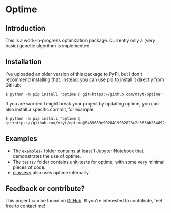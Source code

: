 # Optime
## Introduction
This is a work-in-progress optimization package.
Currently only a (very basic) genetic algorithm is implemented.

## Installation
I've uploaded an older version of this package to PyPi, but I don't recommend installing that.
Instead, you can use pip to install it directly from GitHub:

    $ python -m pip install 'optime @ git+https://github.com/mtyt/optime'

If you are worried I might break your project by updating optime, you can also install
a specific commit, for example:

    $ python -m pip install 'optime @ git+https://github.com/mtyt/optime@8439669e9028419082028c2c363bb264892dc9ff'

## Examples
- The `examples/` folder contains at least 1 Jupyter Notebook that demonstrates the use
of optime. 
- The `tests/` folder contains unit-tests for optime, with some very minimal pieces of code.
- [classevy](https://github.com/mtyt/optime) also uses optime internally.

## Feedback or contribute?
This project can be found on [GitHub](https://github.com/mtyt/optime).
If you're interested to contribute, feel free to contact me!